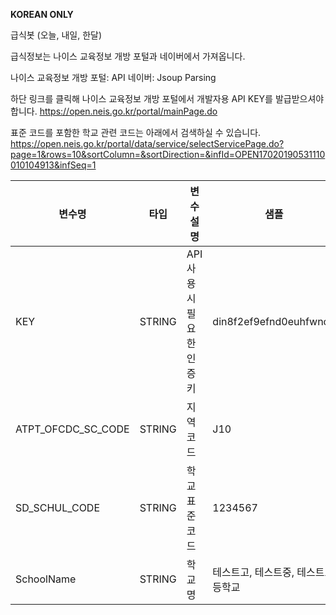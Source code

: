 **KOREAN ONLY**

급식봇 (오늘, 내일, 한달)

급식정보는 나이스 교육정보 개방 포털과 네이버에서 가져옵니다.

나이스 교육정보 개방 포털: API
네이버: Jsoup Parsing

하단 링크를 클릭해 나이스 교육정보 개방 포털에서 개발자용 API KEY를 발급받으셔야 합니다.
https://open.neis.go.kr/portal/mainPage.do

표준 코드를 포함한 학교 관련 코드는 아래에서 검색하실 수 있습니다.
https://open.neis.go.kr/portal/data/service/selectServicePage.do?page=1&rows=10&sortColumn=&sortDirection=&infId=OPEN17020190531110010104913&infSeq=1


|변수명|타입|변수설명|샘플|
|------|---|-----------|----|
|KEY|STRING|API 사용시 필요한 인증키|din8f2ef9efnd0euhfwnofj|
|ATPT_OFCDC_SC_CODE|STRING|지역코드|J10|
|SD_SCHUL_CODE|STRING|학교 표준 코드|1234567|
|SchoolName|STRING|학교 명|테스트고, 테스트중, 테스트고등학교|


